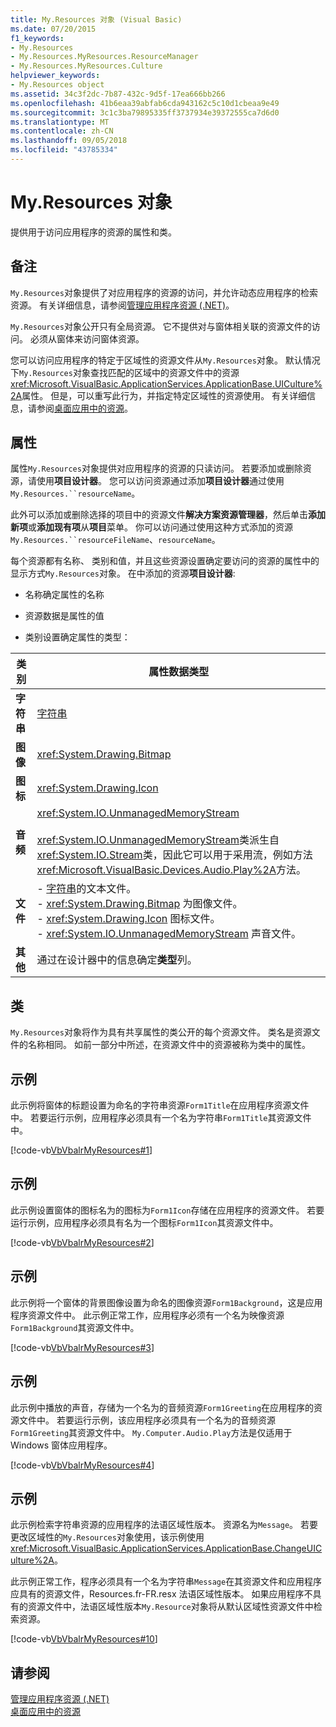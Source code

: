 ```yaml
---
title: My.Resources 对象 (Visual Basic)
ms.date: 07/20/2015
f1_keywords:
- My.Resources
- My.Resources.MyResources.ResourceManager
- My.Resources.MyResources.Culture
helpviewer_keywords:
- My.Resources object
ms.assetid: 34c3f2dc-7b87-432c-9d5f-17ea666bb266
ms.openlocfilehash: 41b6eaa39abfab6cda943162c5c10d1cbeaa9e49
ms.sourcegitcommit: 3c1c3ba79895335ff3737934e39372555ca7d6d0
ms.translationtype: MT
ms.contentlocale: zh-CN
ms.lasthandoff: 09/05/2018
ms.locfileid: "43785334"
---
```

# <a name="myresources-object"></a>My.Resources 对象
提供用于访问应用程序的资源的属性和类。  
  
## <a name="remarks"></a>备注  
 `My.Resources`对象提供了对应用程序的资源的访问，并允许动态应用程序的检索资源。 有关详细信息，请参阅[管理应用程序资源 (.NET)](/visualstudio/ide/managing-application-resources-dotnet)。  
  
 `My.Resources`对象公开只有全局资源。 它不提供对与窗体相关联的资源文件的访问。 必须从窗体来访问窗体资源。  
  
 您可以访问应用程序的特定于区域性的资源文件从`My.Resources`对象。 默认情况下`My.Resources`对象查找匹配的区域中的资源文件中的资源<xref:Microsoft.VisualBasic.ApplicationServices.ApplicationBase.UICulture%2A>属性。 但是，可以重写此行为，并指定特定区域性的资源使用。 有关详细信息，请参阅[桌面应用中的资源](../../../framework/resources/index.md)。  
  
## <a name="properties"></a>属性  
 属性`My.Resources`对象提供对应用程序的资源的只读访问。 若要添加或删除资源，请使用**项目设计器**。 您可以访问资源通过添加**项目设计器**通过使用`My.Resources.``resourceName`。  
  
 此外可以添加或删除选择的项目中的资源文件**解决方案资源管理器**，然后单击**添加新项**或**添加现有项**从**项目**菜单。 你可以访问通过使用这种方式添加的资源`My.Resources.``resourceFileName`、`resourceName`。  
  
 每个资源都有名称、 类别和值，并且这些资源设置确定要访问的资源的属性中的显示方式`My.Resources`对象。 在中添加的资源**项目设计器**:  
  
-   名称确定属性的名称  
  
-   资源数据是属性的值  
  
-   类别设置确定属性的类型：  
  
|类别|属性数据类型|  
|---|---|  
|**字符串**|[字符串](../../../visual-basic/language-reference/data-types/string-data-type.md)|  
|**图像**|<xref:System.Drawing.Bitmap>|  
|**图标**|<xref:System.Drawing.Icon>|  
|**音频**|<xref:System.IO.UnmanagedMemoryStream><br /><br /> <xref:System.IO.UnmanagedMemoryStream>类派生自<xref:System.IO.Stream>类，因此它可以用于采用流，例如方法<xref:Microsoft.VisualBasic.Devices.Audio.Play%2A>方法。|  
|**文件**|-   [字符串](../../../visual-basic/language-reference/data-types/string-data-type.md)的文本文件。<br />-   <xref:System.Drawing.Bitmap> 为图像文件。<br />-   <xref:System.Drawing.Icon> 图标文件。<br />-   <xref:System.IO.UnmanagedMemoryStream> 声音文件。|  
|**其他**|通过在设计器中的信息确定**类型**列。|  
  
## <a name="classes"></a>类  
 `My.Resources`对象将作为具有共享属性的类公开的每个资源文件。 类名是资源文件的名称相同。 如前一部分中所述，在资源文件中的资源被称为类中的属性。  
  
## <a name="example"></a>示例  
 此示例将窗体的标题设置为命名的字符串资源`Form1Title`在应用程序资源文件中。 若要运行示例，应用程序必须具有一个名为字符串`Form1Title`其资源文件中。  
  
 [!code-vb[VbVbalrMyResources#1](../../../visual-basic/developing-apps/programming/app-settings/codesnippet/VisualBasic/my-resources-object_1.vb)]  
  
## <a name="example"></a>示例  
 此示例设置窗体的图标名为的图标为`Form1Icon`存储在应用程序的资源文件。 若要运行示例，应用程序必须具有名为一个图标`Form1Icon`其资源文件中。  
  
 [!code-vb[VbVbalrMyResources#2](../../../visual-basic/developing-apps/programming/app-settings/codesnippet/VisualBasic/my-resources-object_2.vb)]  
  
## <a name="example"></a>示例  
 此示例将一个窗体的背景图像设置为命名的图像资源`Form1Background`，这是应用程序资源文件中。 此示例正常工作，应用程序必须有一个名为映像资源`Form1Background`其资源文件中。  
  
 [!code-vb[VbVbalrMyResources#3](../../../visual-basic/developing-apps/programming/app-settings/codesnippet/VisualBasic/my-resources-object_3.vb)]  
  
## <a name="example"></a>示例  
 此示例中播放的声音，存储为一个名为的音频资源`Form1Greeting`在应用程序的资源文件中。 若要运行示例，该应用程序必须具有一个名为的音频资源`Form1Greeting`其资源文件中。 `My.Computer.Audio.Play`方法是仅适用于 Windows 窗体应用程序。  
  
 [!code-vb[VbVbalrMyResources#4](../../../visual-basic/developing-apps/programming/app-settings/codesnippet/VisualBasic/my-resources-object_4.vb)]  
  
## <a name="example"></a>示例  
 此示例检索字符串资源的应用程序的法语区域性版本。 资源名为`Message`。 若要更改区域性的`My.Resources`对象使用，该示例使用<xref:Microsoft.VisualBasic.ApplicationServices.ApplicationBase.ChangeUICulture%2A>。  
  
 此示例正常工作，程序必须具有一个名为字符串`Message`在其资源文件和应用程序应具有的资源文件，Resources.fr-FR.resx 法语区域性版本。 如果应用程序不具有的资源文件中，法语区域性版本`My.Resource`对象将从默认区域性资源文件中检索资源。  
  
 [!code-vb[VbVbalrMyResources#10](../../../visual-basic/developing-apps/programming/app-settings/codesnippet/VisualBasic/my-resources-object_5.vb)]  
  
## <a name="see-also"></a>请参阅  
 [管理应用程序资源 (.NET)](/visualstudio/ide/managing-application-resources-dotnet)  
 [桌面应用中的资源](../../../framework/resources/index.md)  


